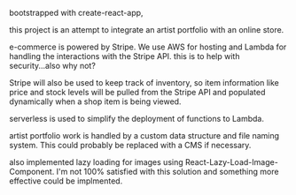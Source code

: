 bootstrapped with create-react-app,

this project is an attempt to integrate an artist portfolio with an online store.

e-commerce is powered by Stripe. We use AWS for hosting and Lambda for handling the interactions with the Stripe API. this is to help with security...also why not?

Stripe will also be used to keep track of inventory, so item information like price and stock levels will be pulled from the Stripe API and populated dynamically when a shop item is being viewed.

serverless is used to simplify the deployment of functions to Lambda.

artist portfolio work is handled by a custom data structure and file naming system. This could probably be replaced with a CMS if necessary.

also implemented lazy loading for images using React-Lazy-Load-Image-Component. I'm not 100% satisfied with this solution and something more effective could be implmented.